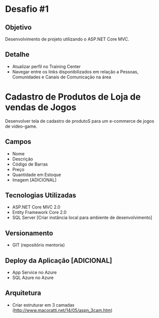 # Desafio #1

## Objetivo

Desenvolvimento de projeto utilizando o ASP.NET Core MVC.
     
## Detalhe

- Atualizar perfil no Training Center
- Navegar entre os links disponibilizados em relação a Pessoas, Comunidades e Canais de Comunicação na área

# Cadastro de Produtos de Loja de vendas de Jogos

Desenvolver tela de cadastro de produtoS para um e-commerce de jogos de video-game.

Campos
------

- Nome
- Descrição
- Código de Barras
- Preço
- Quantidade em Estoque
- Imagem [ADICIONAL]

Tecnologias Utilizadas
----------------------

- ASP.NET Core MVC 2.0
- Entity Framework Core 2.0
- SQL Server [Criar instância local para ambiente de desenvolvimento]

Versionamento
-------------

- GIT (repositório mentoria)

Deploy da Aplicação [ADICIONAL]
-------------------------------

- App Service no Azure
- SQL Azure no Azure

Arquitetura
-----------

- Criar estruturar em 3 camadas (http://www.macoratti.net/14/05/aspn_3cam.htm)